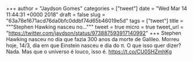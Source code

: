 
+++
author = "Jaydson Gomes"
categories = ["tweet"]
date = "Wed Mar 14 11:44:31 +0000 2018"
draft = false
slug = "63a78e1671acd76da0bfc0ddbf74d65b46019e5d"
tags = ["tweet"]
title = """Stephen Hawking nasceu no..."""
tweet = true
micro = true
tweet_url = "https://twitter.com/jaydson/status/973887593917140992"
+++
Stephen Hawking nasceu no dia que fazia 300 anos da morte de Galileo. Morreu hoje, 14/3, dia em que Einstein nasceu e dia do π.
O que isso quer dizer? Nada.
Mas que o universo é louco, isso é. https://t.co/CU0SHZmhKg
